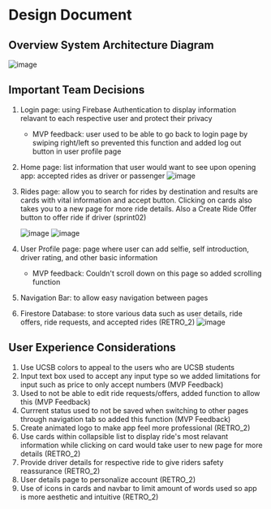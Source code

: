 Design Document
=================

Overview System Architecture Diagram
---------------
![image](https://github.com/ucsb-cs184-f23/pj-react-02/assets/57011302/2df4f031-a2cc-4e7d-8c9a-c29451c04f37)

Important Team Decisions
---------------
1. Login page: using Firebase Authentication to display information relavant to each respective user and protect their privacy
   - MVP feedback: user used to be able to go back to login page by swiping right/left so prevented this function and added log out button in user profile page
3. Home page: list information that user would want to see upon opening app: accepted rides as driver or passenger
   ![image](https://github.com/ucsb-cs184-f23/pj-react-02/assets/57011302/52ad1739-8ca1-4150-aa4e-a0e9f5a34650)

4. Rides page: allow you to search for rides by destination and results are cards with vital information and accept button. Clicking on cards also takes you to a new page for more ride details. Also a Create Ride Offer button to offer ride if driver (sprint02)

   ![image](https://github.com/ucsb-cs184-f23/pj-react-02/assets/57011302/a83119ae-9d3a-4779-b5c1-d81acea9e6b6)
   ![image](https://github.com/ucsb-cs184-f23/pj-react-02/assets/57011302/d329b953-8e3d-416b-be57-d5ab15ba8242)

6. User Profile page: page where user can add selfie, self introduction, driver rating, and other basic information
   - MVP feedback: Couldn't scroll down on this page so added scrolling function
7. Navigation Bar: to allow easy navigation between pages
8. Firestore Database: to store various data such as user details, ride offers, ride requests, and accepted rides (RETRO_2)
  ![image](https://github.com/ucsb-cs184-f23/pj-react-02/assets/57011302/063e7e8f-0cd9-422e-871d-1bba5dd08fe8)

User Experience Considerations
---------------
1. Use UCSB colors to appeal to the users who are UCSB students
2. Input text box used to accept any input type so we added limitations for input such as price to only accept numbers (MVP Feedback)
3. Used to not be able to edit ride requests/offers, added function to allow this (MVP Feedback)
4. Currrent status used to not be saved when switching to other pages through navigation tab so added this function (MVP Feedback)  
5. Create animated logo to make app feel more professional (RETRO_2)
6. Use cards within collapsible list to display ride's most relavant information while clicking on card would take user to new page for more details (RETRO_2)
7. Provide driver details for respective ride to give riders safety reassurance (RETRO_2)
8. User details page to personalize account (RETRO_2)
9. Use of icons in cards and navbar to limit amount of words used so app is more aesthetic and intuitive (RETRO_2)
